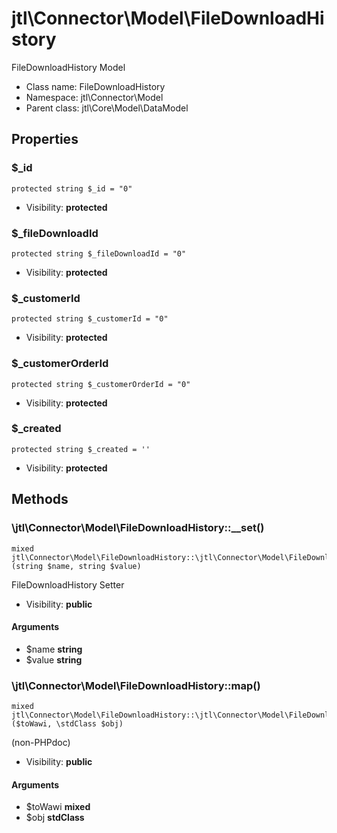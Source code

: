 jtl\Connector\Model\FileDownloadHistory
===============

FileDownloadHistory Model




* Class name: FileDownloadHistory
* Namespace: jtl\Connector\Model
* Parent class: jtl\Core\Model\DataModel





Properties
----------


### $_id

```
protected string $_id = "0"
```





* Visibility: **protected**


### $_fileDownloadId

```
protected string $_fileDownloadId = "0"
```





* Visibility: **protected**


### $_customerId

```
protected string $_customerId = "0"
```





* Visibility: **protected**


### $_customerOrderId

```
protected string $_customerOrderId = "0"
```





* Visibility: **protected**


### $_created

```
protected string $_created = ''
```





* Visibility: **protected**


Methods
-------


### \jtl\Connector\Model\FileDownloadHistory::__set()

```
mixed jtl\Connector\Model\FileDownloadHistory::\jtl\Connector\Model\FileDownloadHistory::__set()(string $name, string $value)
```

FileDownloadHistory Setter



* Visibility: **public**

#### Arguments

* $name **string**
* $value **string**



### \jtl\Connector\Model\FileDownloadHistory::map()

```
mixed jtl\Connector\Model\FileDownloadHistory::\jtl\Connector\Model\FileDownloadHistory::map()($toWawi, \stdClass $obj)
```

(non-PHPdoc)



* Visibility: **public**

#### Arguments

* $toWawi **mixed**
* $obj **stdClass**


